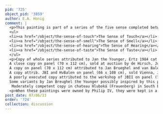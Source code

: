```yaml
---
pid: '725'
object_pid: '3859'
author: E.A. Honig
comment: |
  <p>This painting is part of a series of the five sense completed between 1617-1618. Please see:</p>
  <ul>
  <li><a href="/object/the-sense-of-touch">The Sense of Touch</a></li>
  <li><a href="/object/the-sense-of-smell">The Sense of Smell</a></li>
  <li><a href="/object/the-sense-of-hearing">The Sense of Hearing</a></li>
  <li><a href="/object/the-sense-of-taste">The Sense of Taste</a></li>
  </ul>
  <p>Copy of whole series attributed to Jan the Younger, Ertz 1984 cat. #s 178-182; all panel, 68.5 x 112, all in American private collection.<br />
  A close copy on panel (70 x 112 cm), sold at auction by de Hirsch, June 17, 1904, #12.<br />
  A copy on panel (70 x 112 cm) attributed to Jan Brueghel and van Balen, sold Paris, April 26, 1907.<br />
  A copy attrib. JBI and HvBalen on panel (66 x 108 cm), sold Vienna, J.C. von Klinkosch, April 2, 1889, #30.<br />
  A poorly executed copy attributed to the workshop of JBII on panel (71.5 x 114.5 cm), sold London, Sotheby's, July 12, 2001, #108.<br />
  Some variants by Jan Breughel the Younger possibly inspired by this painting: One signed painting ("J Breugel" on lower left) with a nude figure of Venus on copper (58.1 x 89.7 cm), in Philadelphia, John G. Johnson Collection Philadelphia Museum of Art, inv. # 656. Another with a nude Venus sold London, Sotheby's, July 7, 2002, # 48 (panel, 57.8 x 89.5 cm). A version with a clothed figure of Venus, sold at auction in Hartford Connecticut, 1949 #8.<br />
   Moderately competent copy in chateau Hluboká (Frauenberg) in South Bohemia--panel, 73 x 114:  published in Jaromír Šíp and O.J. Blažíček, Flämische Meister des 17. Jahrh., Prague 1963. Copy close to this one in collection Salomon Goldschmidt, 1898 where it formed part of series:  RKD also has Taste from there, at least.</p>
  <p>When these paintings were owned by Philip IV, they were kept in a reading room in the northern section of the Alcázar -- a relatively private chamber for thought and contemplation.</p>
post_date: 07/06/13
order: '724'
collection: discussion
---
```

